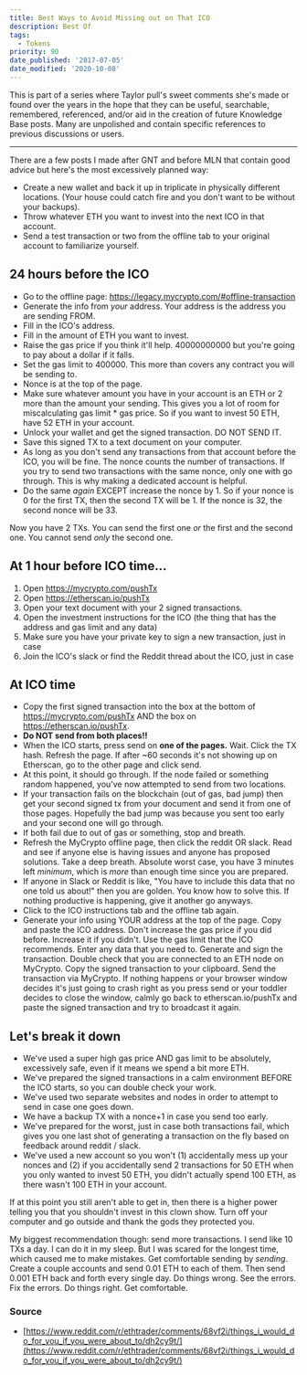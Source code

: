 ```yaml
---
title: Best Ways to Avoid Missing out on That ICO
description: Best Of
tags:
  - Tokens
priority: 90
date_published: '2017-07-05'
date_modified: '2020-10-08'
---
```


This is part of a series where Taylor pull's sweet comments she's made or found over the years in the hope that they can be useful, searchable, remembered, referenced, and/or aid in the creation of future Knowledge Base posts. Many are unpolished and contain specific references to previous discussions or users.

---

There are a few posts I made after GNT and before MLN that contain good advice but here's the most excessively planned way:

- Create a new wallet and back it up in triplicate in physically different locations. (Your house could catch fire and you don't want to be without your backups).
- Throw whatever ETH you want to invest into the next ICO in that account.
- Send a test transaction or two from the offline tab to your original account to familiarize yourself.

## 24 hours before the ICO

- Go to the offline page: <https://legacy.mycrypto.com/#offline-transaction>
- Generate the info from _your_ address. Your address is the address you are sending FROM.
- Fill in the ICO's address.
- Fill in the amount of ETH you want to invest.
- Raise the gas price if you think it'll help. 40000000000 but you're going to pay about a dollar if it falls.
- Set the gas limit to 400000. This more than covers any contract you will be sending to.
- Nonce is at the top of the page.
- Make sure whatever amount you have in your account is an ETH or 2 more than the amount your sending. This gives you a lot of room for miscalculating gas limit \* gas price. So if you want to invest 50 ETH, have 52 ETH in your account.
- Unlock your wallet and get the signed transaction. DO NOT SEND IT.
- Save this signed TX to a text document on your computer.
- As long as you don't send any transactions from that account before the ICO, you will be fine. The nonce counts the number of transactions. If you try to send two transactions with the same nonce, only one with go through. This is why making a dedicated account is helpful.
- Do the same _again_ EXCEPT increase the nonce by 1. So if your nonce is 0 for the first TX, then the second TX will be 1. If the nonce is 32, the second nonce will be 33.

Now you have 2 TXs. You can send the first one _or_ the first and the second one. You cannot send _only_ the second one.

## At 1 hour before ICO time...

1. Open <https://mycrypto.com/pushTx>
2. Open <https://etherscan.io/pushTx>
3. Open your text document with your 2 signed transactions.
4. Open the investment instructions for the ICO (the thing that has the address and gas limit and any data)
5. Make sure you have your private key to sign a new transaction, just in case
6. Join the ICO's slack or find the Reddit thread about the ICO, just in case

## At ICO time

- Copy the first signed transaction into the box at the bottom of <https://mycrypto.com/pushTx> AND the box on <https://etherscan.io/pushTx>.
- **Do NOT send from both places!!**
- When the ICO starts, press send on **one of the pages.** Wait. Click the TX hash. Refresh the page. If after ~60 seconds it's not showing up on Etherscan, go to the other page and click send.
- At this point, it should go through. If the node failed or something random happened, you've now attempted to send from two locations.
- If your transaction fails on the blockchain (out of gas, bad jump) then get your second signed tx from your document and send it from one of those pages. Hopefully the bad jump was because you sent too early and your second one will go through.
- If both fail due to out of gas or something, stop and breath.
- Refresh the MyCrypto offline page, then click the reddit OR slack. Read and see if anyone else is having issues and anyone has proposed solutions. Take a deep breath. Absolute worst case, you have 3 minutes left _minimum_, which is _more_ than enough time since you are prepared.
- If anyone in Slack or Reddit is like, "You have to include this data that no one told us about!" then you are golden. You know how to solve this. If nothing productive is happening, give it another go anyways.
- Click to the ICO instructions tab and the offline tab again.
- Generate your info using YOUR address at the top of the page. Copy and paste the ICO address. Don't increase the gas price if you did before. Increase it if you didn't. Use the gas limit that the ICO recommends. Enter any data that you need to. Generate and sign the transaction. Double check that you are connected to an ETH node on MyCrypto. Copy the signed transaction to your clipboard. Send the transaction via MyCrypto. If nothing happens or your browser window decides it's just going to crash right as you press send or your toddler decides to close the window, calmly go back to etherscan.io/pushTx and paste the signed transaction and try to broadcast it again.

## Let's break it down

- We've used a super high gas price AND gas limit to be absolutely, excessively safe, even if it means we spend a bit more ETH.
- We've prepared the signed transactions in a calm environment BEFORE the ICO starts, so you can double check your work.
- We've used two separate websites and nodes in order to attempt to send in case one goes down.
- We have a backup TX with a nonce+1 in case you send too early.
- We've prepared for the worst, just in case both transactions fail, which gives you one last shot of generating a transaction on the fly based on feedback around reddit / slack.
- We've used a new account so you won't (1) accidentally mess up your nonces and (2) if you accidentally send 2 transactions for 50 ETH when you only wanted to invest 50 ETH, you didn't actually spend 100 ETH, as there wasn't 100 ETH in your account.

If at this point you still aren't able to get in, then there is a higher power telling you that you shouldn't invest in this clown show. Turn off your computer and go outside and thank the gods they protected you.

My biggest recommendation though: send more transactions. I send like 10 TXs a day. I can do it in my sleep. But I was scared for the longest time, which caused me to make mistakes. Get comfortable sending by _sending_. Create a couple accounts and send 0.01 ETH to each of them. Then send 0.001 ETH back and forth every single day. Do things wrong. See the errors. Fix the errors. Do things right. Get comfortable.

### Source

- [https://www.reddit.com/r/ethtrader/comments/68vf2i/things_i_would_do_for_you_if_you_were_about_to/dh2cy9t/](https://www.reddit.com/r/ethtrader/comments/68vf2i/things_i_would_do_for_you_if_you_were_about_to/dh2cy9t/)
